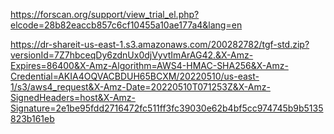 https://forscan.org/support/view_trial_el.php?elcode=28b82eaccb857c6cf10455a10ae177a4&lang=en

https://dr-shareit-us-east-1.s3.amazonaws.com/200282782/tgf-std.zip?versionId=7Z7hbceqDy6zdnUx0djVyvtImArAG42.&X-Amz-Expires=86400&X-Amz-Algorithm=AWS4-HMAC-SHA256&X-Amz-Credential=AKIA4OQVACBDUH65BCXM/20220510/us-east-1/s3/aws4_request&X-Amz-Date=20220510T071253Z&X-Amz-SignedHeaders=host&X-Amz-Signature=2e1be95fdd2716472fc511ff3fc39030e62b4bf5cc974745b9b5135823b161eb

